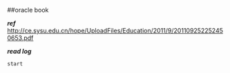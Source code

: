 ##oracle book
	
   ***ref***
   	http://ce.sysu.edu.cn/hope/UploadFiles/Education/2011/9/201109252252450653.pdf
    
   ***read log***
   	
    start